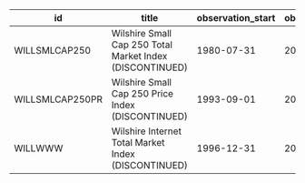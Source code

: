 | id              | title                                                    | observation_start   | observation_end   |
|-----------------|----------------------------------------------------------|---------------------|-------------------|
| WILLSMLCAP250   | Wilshire Small Cap 250 Total Market Index (DISCONTINUED) | 1980-07-31          | 2014-12-15        |
| WILLSMLCAP250PR | Wilshire Small Cap 250 Price Index (DISCONTINUED)        | 1993-09-01          | 2014-12-15        |
| WILLWWW         | Wilshire Internet Total Market Index (DISCONTINUED)      | 1996-12-31          | 2014-12-15        |